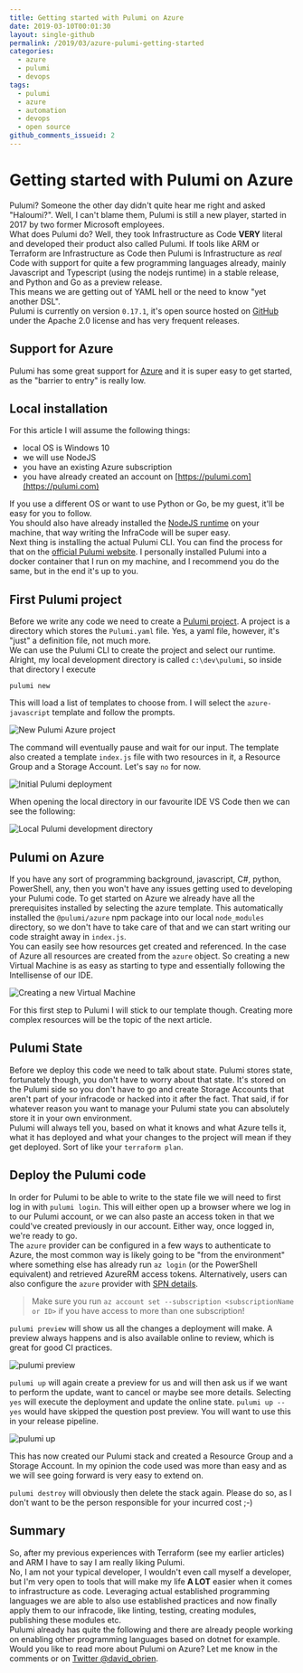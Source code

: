 ```yaml
---
title: Getting started with Pulumi on Azure
date: 2019-03-10T00:01:30
layout: single-github
permalink: /2019/03/azure-pulumi-getting-started
categories:
  - azure
  - pulumi
  - devops
tags:
  - pulumi
  - azure
  - automation
  - devops
  - open source
github_comments_issueid: 2
---
```


# Getting started with Pulumi on Azure

Pulumi? Someone the other day didn't quite hear me right and asked "Haloumi?". Well, I can't blame them, Pulumi is still a new player, started in 2017 by two former Microsoft employees.<br>
What does Pulumi do? Well, they took Infrastructure as Code **VERY** literal and developed their product also called Pulumi. If tools like ARM or Terraform are Infrastructure as Code then Pulumi is Infrastructure as _real_ Code with support for quite a few programming languages already, mainly Javascript and Typescript (using the nodejs runtime) in a stable release, and Python and Go as a preview release.<br>
This means we are getting out of YAML hell or the need to know "yet another DSL". <br>
Pulumi is currently on version `0.17.1`, it's open source hosted on [GitHub](https://github.com/pulumi/pulumi) under the Apache 2.0 license and has very frequent releases.

## Support for Azure

Pulumi has some great support for [Azure](https://github.com/pulumi/pulumi-azure) and it is super easy to get started, as the "barrier to entry" is really low.

## Local installation

For this article I will assume the following things:

- local OS is Windows 10
- we will use NodeJS
- you have an existing Azure subscription
- you have already created an account on [https://pulumi.com](https://pulumi.com)

If you use a different OS or want to use Python or Go, be my guest, it'll be easy for you to follow.
<br>
You should also have already installed the [NodeJS runtime](https://nodejs.org/en/download/) on your machine, that way writing the InfraCode will be super easy.
<br>
Next thing is installing the actual Pulumi CLI. You can find the process for that on the [official Pulumi website](https://pulumi.io/quickstart/install.html). I personally installed Pulumi into a docker container that I run on my machine, and I recommend you do the same, but in the end it's up to you.<br>

## First Pulumi project

Before we write any code we need to create a [Pulumi project](https://pulumi.io/reference/project.html). A project is a directory which stores the `Pulumi.yaml` file. Yes, a yaml file, however, it's "just" a definition file, not much more.<br>
We can use the Pulumi CLI to create the project and select our runtime.
Alright, my local development directory is called `c:\dev\pulumi`, so inside that directory I execute 

```
pulumi new
```

This will load a list of templates to choose from. I will select the `azure-javascript` template and follow the prompts.

![New Pulumi Azure project](/media/2019/03/new-pulumi-project.png)

The command will eventually pause and wait for our input. The template also created a template `index.js` file with two resources in it, a Resource Group and a Storage Account. Let's say `no` for now.

![Initial Pulumi deployment](/media/2019/03/initial-deployment.png)

When opening the local directory in our favourite IDE VS Code then we can see the following:

![Local Pulumi development directory](/media/2019/03/local-dev-dir.png)

## Pulumi on Azure

If you have any sort of programming background, javascript, C#, python, PowerShell, any, then you won't have any issues getting used to developing your Pulumi code.
To get started on Azure we already have all the prerequisites installed by selecting the azure template. This automatically installed the `@pulumi/azure` npm package into our local `node_modules` directory, so we don't have to take care of that and we can start writing our code straight away in `index.js`.<br>
You can easily see how resources get created and referenced. In the case of Azure all resources are created from the `azure` object. So creating a new Virtual Machine is as easy as starting to type and essentially following the Intellisense of our IDE.

![Creating a new Virtual Machine](/media/2019/03/animated-gif.gif)

For this first step to Pulumi I will stick to our template though. Creating more complex resources will be the topic of the next article.

## Pulumi State

Before we deploy this code we need to talk about state. Pulumi stores state, fortunately though, you don't have to worry about that state. It's stored on the Pulumi side so you don't have to go and create Storage Accounts that aren't part of your infracode or hacked into it after the fact. That said, if for whatever reason you want to manage your Pulumi state you can absolutely store it in your own environment.<br>
Pulumi will always tell you, based on what it knows and what Azure tells it, what it has deployed and what your changes to the project will mean if they get deployed. Sort of like your `terraform plan`.<br>

## Deploy the Pulumi code

In order for Pulumi to be able to write to the state file we will need to first log in with `pulumi login`. This will either open up a browser where we log in to our Pulumi account, or we can also paste an access token in that we could've created previously in our account. Either way, once logged in, we're ready to go.<br>
The `azure` provider can be configured in a few ways to authenticate to Azure, the most common way is likely going to be "from the environment" where something else has already run `az login` (or the PowerShell equivalent) and retrieved AzureRM access tokens. Alternatively, users can also configure the `azure` provider with [SPN details](https://pulumi.io/quickstart/azure/index.html#configuration).<br>

> Make sure you run `az account set --subscription <subscriptionName or ID>` if you have access to more than one subscription!

`pulumi preview` will show us all the changes a deployment will make. A preview always happens and is also available online to review, which is great for good CI practices.

![pulumi preview](/media/2019/03/pulumi-preview.png)

`pulumi up` will again create a preview for us and will then ask us if we want to perform the update, want to cancel or maybe see more details. Selecting `yes` will execute the deployment and update the online state. `pulumi up --yes` would have skipped the question post preview. You will want to use this in your release pipeline.<br>

![pulumi up](/media/2019/03/pulumi-up.png)

This has now created our Pulumi stack and created a Resource Group and a Storage Account. In my opinion the code used was more than easy and as we will see going forward is very easy to extend on.

`pulumi destroy` will obviously then delete the stack again. Please do so, as I don't want to be the person responsible for your incurred cost ;-)

## Summary

So, after my previous experiences with Terraform (see my earlier articles) and ARM I have to say I am really liking Pulumi.<br>
No, I am not your typical developer, I wouldn't even call myself a developer, but I'm very open to tools that will make my life **A LOT** easier when it comes to infrastructure as code. Leveraging actual established programming languages we are able to also use established practices and now finally apply them to our infracode, like linting, testing, creating modules, publishing these modules etc.<br>
Pulumi already has quite the following and there are already people working on enabling other programming languages based on dotnet for example.<br>
Would you like to read more about Pulumi on Azure? Let me know in the comments or on [Twitter @david_obrien](https://twitter.com/david_obrien).